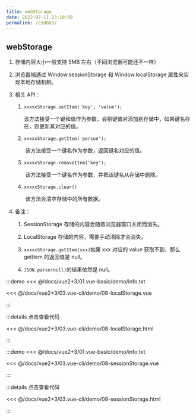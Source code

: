 ```yaml
---
title: webStorage
date: 2022-07-11 23:10:09
permalink: /c5dbb3/
---
```

## webStorage

1. 存储内容大小一般支持 5MB 左右（不同浏览器可能还不一样）

2. 浏览器端通过 Window.sessionStorage 和 Window.localStorage 属性来实现本地存储机制。

3. 相关 API：

   1. `xxxxxStorage.setItem('key', 'value');`

      该方法接受一个键和值作为参数，会把键值对添加到存储中，如果键名存在，则更新其对应的值。

   2. `xxxxxStorage.getItem('person');`

      ​ 该方法接受一个键名作为参数，返回键名对应的值。

   3. `xxxxxStorage.removeItem('key');`

      ​ 该方法接受一个键名作为参数，并把该键名从存储中删除。

   4. `xxxxxStorage.clear()`

      ​ 该方法会清空存储中的所有数据。

4. 备注：

   1. SessionStorage 存储的内容会随着浏览器窗口关闭而消失。

   2. LocalStorage 存储的内容，需要手动清除才会消失。

   3. `xxxxxStorage.getItem(xxx)`如果 xxx 对应的 value 获取不到，那么 getItem 的返回值是 null。

   4. `JSON.parse(null)`的结果依然是 null。

:::demo <<< @/docs/vue2+3/01.vue-basic/demo/info.txt

<<< @/docs/vue2+3/03.vue-cli/demo/08-localStorage.vue

:::

:::details 点击查看代码

<<< @/docs/vue2+3/03.vue-cli/demo/08-localStorage.html

:::

:::demo <<< @/docs/vue2+3/01.vue-basic/demo/info.txt

<<< @/docs/vue2+3/03.vue-cli/demo/08-sessionStorage.vue

:::

:::details 点击查看代码

<<< @/docs/vue2+3/03.vue-cli/demo/08-sessionStorage.html

:::
